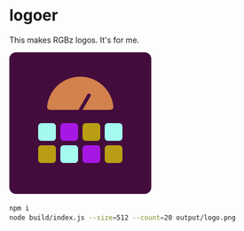 # logoer
This makes RGBz logos. It's for me.

<img src="./sample.png" alt="logo" width="256px">

```bash
npm i
node build/index.js --size=512 --count=20 output/logo.png
```